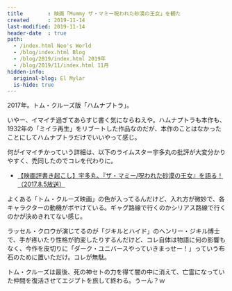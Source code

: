 ```yaml
---
title        : 映画「Mummy ザ・マミー呪われた砂漠の王女」を観た
created      : 2019-11-14
last-modified: 2019-11-14
header-date  : true
path:
  - /index.html Neo's World
  - /blog/index.html Blog
  - /blog/2019/index.html 2019年
  - /blog/2019/11/index.html 11月
hidden-info:
  original-blog: El Mylar
  is-hide: true
---
```


2017年。トム・クルーズ版「ハムナプトラ」。

いやー、イマイチ過ぎてあらすじ書く気にならねえや。ハムナプトラも本作も、1932年の「ミイラ再生」をリブートした作品なのだが、本作のことはなかったことにしてハムナプトラだけでいいやって感じ。

何がイマイチかっていう詳細は、以下のライムスター宇多丸の批評が大変分かりやすく、禿同したのでコレを代わりに。

- [【映画評書き起こし】宇多丸、『ザ・マミー/呪われた砂漠の王女』を語る！（2017.8.5放送）](https://www.tbsradio.jp/171583)

よくある「トム・クルーズ映画」の色が入ってるんだけど、入れ方が微妙で、各キャラクターの動機がボヤけている。ギャグ路線で行くのかシリアス路線で行くのかが決めきれてない感じ。

ラッセル・クロウが演じてるのが「ジキルとハイド」のヘンリー・ジキル博士で、手が疼いたり性格が豹変したりするんだけど、コレ自体は物語に何の影響もなく、今作を皮切りに「ダーク・ユニバースやっていきまっせー！」っていう布石のために置いただけ。コレが無駄。

トム・クルーズは最後、死の神セトの力を得て闇の中に消えて、亡霊になっていた仲間を復活させてエジプトを旅して終わる。うーん？ｗ
